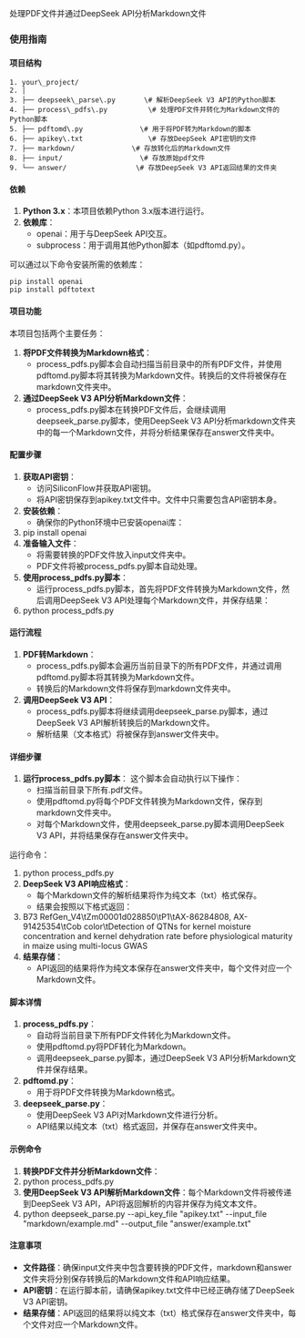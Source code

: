 处理PDF文件并通过DeepSeek API分析Markdown文件

### 使用指南

#### 项目结构
```{plaintxt}
1. your\_project/
2. │
3. ├── deepseek\_parse\.py       \# 解析DeepSeek V3 API的Python脚本
4. ├── process\_pdfs\.py          \# 处理PDF文件并转化为Markdown文件的Python脚本
5. ├── pdftomd\.py              \# 用于将PDF转为Markdown的脚本
6. ├── apikey\.txt                \# 存放DeepSeek API密钥的文件
7. ├── markdown/              \# 存放转化后的Markdown文件
8. ├── input/                   \# 存放原始pdf文件
9. └── answer/                 \# 存放DeepSeek V3 API返回结果的文件夹
```
#### 依赖

1. __Python 3\.x__：本项目依赖Python 3\.x版本进行运行。
2. __依赖库__：
	- openai：用于与DeepSeek API交互。
	- subprocess：用于调用其他Python脚本（如pdftomd\.py）。

可以通过以下命令安装所需的依赖库：
```{bash}
pip install openai
pip install pdftotext
```
#### 项目功能

本项目包括两个主要任务：

1. __将PDF文件转换为Markdown格式__：
	- process\_pdfs\.py脚本会自动扫描当前目录中的所有PDF文件，并使用pdftomd\.py脚本将其转换为Markdown文件。转换后的文件将被保存在markdown文件夹中。
2. __通过DeepSeek V3 API分析Markdown文件__：
	- process\_pdfs\.py脚本在转换PDF文件后，会继续调用deepseek\_parse\.py脚本，使用DeepSeek V3 API分析markdown文件夹中的每一个Markdown文件，并将分析结果保存在answer文件夹中。

#### 配置步骤

1. __获取API密钥__：
	- 访问SiliconFlow并获取API密钥。
	- 将API密钥保存到apikey\.txt文件中。文件中只需要包含API密钥本身。
2. __安装依赖__：
	- 确保你的Python环境中已安装openai库：
3. pip install openai
4. __准备输入文件__：
	- 将需要转换的PDF文件放入input文件夹中。
	- PDF文件将被process\_pdfs\.py脚本自动处理。
5. __使用process\_pdfs\.py脚本__：
	- 运行process\_pdfs\.py脚本，首先将PDF文件转换为Markdown文件，然后调用DeepSeek V3 API处理每个Markdown文件，并保存结果：
6. python process\_pdfs\.py

#### 运行流程

1. __PDF转Markdown__：
	- process\_pdfs\.py脚本会遍历当前目录下的所有PDF文件，并通过调用pdftomd\.py脚本将其转换为Markdown文件。
	- 转换后的Markdown文件将保存到markdown文件夹中。
2. __调用DeepSeek V3 API__：
	- process\_pdfs\.py脚本将继续调用deepseek\_parse\.py脚本，通过DeepSeek V3 API解析转换后的Markdown文件。
	- 解析结果（文本格式）将被保存到answer文件夹中。

#### 详细步骤

1. __运行process\_pdfs\.py脚本__： 这个脚本会自动执行以下操作：
	- 扫描当前目录下所有\.pdf文件。
	- 使用pdftomd\.py将每个PDF文件转换为Markdown文件，保存到markdown文件夹中。
	- 对每个Markdown文件，使用deepseek\_parse\.py脚本调用DeepSeek V3 API，并将结果保存在answer文件夹中。

运行命令：

1. python process\_pdfs\.py
2. __DeepSeek V3 API响应格式__：
	- 每个Markdown文件的解析结果将作为纯文本（txt）格式保存。
	- 结果会按照以下格式返回：
3. B73 RefGen\_V4\\tZm00001d028850\\tP1\\tAX\-86284808, AX\-91425354\\tCob color\\tDetection of QTNs for kernel moisture concentration and kernel dehydration rate before physiological maturity in maize using multi\-locus GWAS
4. __结果存储__：
	- API返回的结果将作为纯文本保存在answer文件夹中，每个文件对应一个Markdown文件。

#### 脚本详情

1. __process\_pdfs\.py__：
	- 自动将当前目录下所有PDF文件转化为Markdown文件。
	- 使用pdftomd\.py将PDF转化为Markdown。
	- 调用deepseek\_parse\.py脚本，通过DeepSeek V3 API分析Markdown文件并保存结果。
2. __pdftomd\.py__：
	- 用于将PDF文件转换为Markdown格式。
3. __deepseek\_parse\.py__：
	- 使用DeepSeek V3 API对Markdown文件进行分析。
	- API结果以纯文本（txt）格式返回，并保存在answer文件夹中。

#### 示例命令

1. __转换PDF文件并分析Markdown文件__：
2. python process\_pdfs\.py
3. __使用DeepSeek V3 API解析Markdown文件__：每个Markdown文件将被传递到DeepSeek V3 API，API将返回解析的内容并保存为纯文本文件。
4. python deepseek\_parse\.py \-\-api\_key\_file "apikey\.txt" \-\-input\_file "markdown/example\.md" \-\-output\_file "answer/example\.txt"

#### 注意事项

- __文件路径__：确保input文件夹中包含要转换的PDF文件，markdown和answer文件夹将分别保存转换后的Markdown文件和API响应结果。
- __API密钥__：在运行脚本前，请确保apikey\.txt文件中已经正确存储了DeepSeek V3 API密钥。
- __结果存储__：API返回的结果将以纯文本（txt）格式保存在answer文件夹中，每个文件对应一个Markdown文件。

